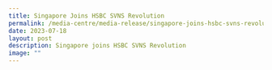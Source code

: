 ```yaml
---
title: Singapore Joins HSBC SVNS Revolution
permalink: /media-centre/media-release/singapore-joins-hsbc-svns-revolution/
date: 2023-07-18
layout: post
description: Singapore joins HSBC SVNS Revolution
image: ""
---
```

